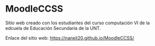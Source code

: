 # MoodleCCSS

Sitio web creado con los estudiantes del curso computación VI de la edcuela de Educación Secundaria de la UNT.

Enlace del sitio web:  https://naneli20.github.io/MoodleCCSS/
